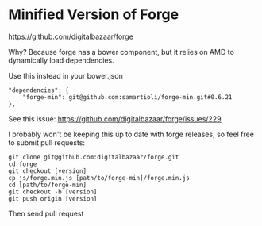 # Minified Version of Forge

<https://github.com/digitalbazaar/forge>

Why? Because forge has a bower component, but it relies on AMD to dynamically load dependencies.

Use this instead in your bower.json

    "dependencies": {
        "forge-min": git@github.com:samartioli/forge-min.git#0.6.21
    },

See this issue: <https://github.com/digitalbazaar/forge/issues/229>

I probably won't be keeping this up to date with forge releases, so feel free to submit pull requests:

    git clone git@github.com:digitalbazaar/forge.git
    cd forge
    git checkout [version]
    cp js/forge.min.js [path/to/forge-min]/forge.min.js
    cd [path/to/forge-min]
    git checkout -b [version]
    git push origin [version]

Then send pull request